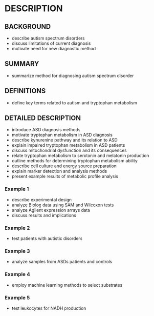# DESCRIPTION

## BACKGROUND

- describe autism spectrum disorders
- discuss limitations of current diagnosis
- motivate need for new diagnostic method

## SUMMARY

- summarize method for diagnosing autism spectrum disorder

## DEFINITIONS

- define key terms related to autism and tryptophan metabolism

## DETAILED DESCRIPTION

- introduce ASD diagnosis methods
- motivate tryptophan metabolism in ASD diagnosis
- describe kynurenine pathway and its relation to ASD
- explain impaired tryptophan metabolism in ASD patients
- discuss mitochondrial dysfunction and its consequences
- relate tryptophan metabolism to serotonin and melatonin production
- outline methods for determining tryptophan metabolism ability
- describe cell culture and energy source preparation
- explain marker detection and analysis methods
- present example results of metabolic profile analysis

### Example 1

- describe experimental design
- analyze Biolog data using SAM and Wilcoxon tests
- analyze Agilent expression arrays data
- discuss results and implications

### Example 2

- test patients with autistic disorders

### Example 3

- analyze samples from ASDs patients and controls

### Example 4

- employ machine learning methods to select substrates

### Example 5

- test leukocytes for NADH production

